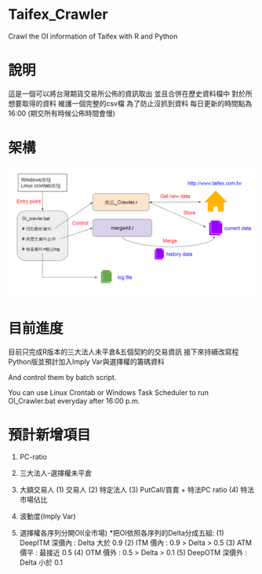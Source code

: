 # Taifex_Crawler
Crawl the OI information of Taifex with R and Python


# 說明
這是一個可以將台灣期貨交易所公佈的資訊取出
並且合併在歷史資料檔中
對於所想要取得的資料
維護一個完整的csv檔
為了防止沒抓到資料
每日更新的時間點為16:00
(期交所有時候公佈時間會慢)

# 架構
![alt text](https://github.com/Joshua6300018/Taifex_Crawler/blob/master/structure.png "Structure Plot")


# 目前進度
目前只完成R版本的三大法人未平倉&五個契約的交易資訊
接下來持續改寫程Python版並預計加入Imply Var與選擇權的籌碼資料

And control them by batch script.

You can use Linux Crontab or Windows Task Scheduler to run OI_Crawler.bat everyday after 16:00 p.m. 

# 預計新增項目
1. PC-ratio
2. 三大法人-選擇權未平倉
3. 大額交易人
   (1) 交易人
   (2) 特定法人
   (3) PutCall/買賣 + 特法PC ratio
   (4) 特法市場佔比

4. 波動度(Imply Var)
5. 選擇權各序列分開OI(全市場)
   *把OI依照各序列的Delta分成五組:
      (1) DeepITM 深價內 : Delta 大於 0.9 
      (2) ITM     價內  : 0.9 > Delta > 0.5
      (3) ATM     價平  : 最接近 0.5
      (4) OTM     價外  : 0.5 > Delta > 0.1 
      (5) DeepOTM 深價外 : Delta 小於 0.1 
      
 


















